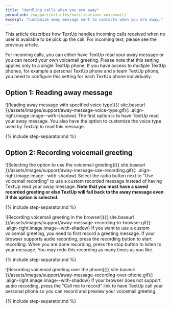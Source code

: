 ```yaml
---
title: "Handling calls when you are away"
permalink: /support/articles/notifications-voicemail/
excerpt: "Customize away message sent to contacts when you are away."
---
```


This article describes how TextUp handles incoming calls received when no user is available to be pick up the call. For incoming text, please see the previous article.

For incoming calls, you can either have TextUp read your away message or you can record your own voicemail greeting. Please note that this setting applies only to a single TextUp phone. If you have access to multiple TextUp phones, for example a personal TextUp phone and a team TextUp phone, you need to configure this setting for each TextUp phone individually.

## Option 1: Reading away message

![Reading away message with specified voice type]({{ site.baseurl }}/assets/images/support/away-message-voice-type.gif){: .align-right.image.image--with-shadow} The first option is to have TextUp read your away message. You also have the option to customize the voice type used by TextUp to read this message.

{% include step-separator.md %}

## Option 2: Recording voicemail greeting

![Selecting the option to use the voicemail greeting]({{ site.baseurl }}/assets/images/support/away-message-use-recording.gif){: .align-right.image.image--with-shadow} Select the radio button next to "Use voicemail recording" to use a custom recorded message instead of having TextUp read your away message. **Note that you must have a saved recorded greeting or else TextUp will fall back to the away message even if this option is selected.**

{% include step-separator.md %}

![Recording voicemail greeting in the browser]({{ site.baseurl }}/assets/images/support/away-message-recording-in-browser.gif){: .align-right.image.image--with-shadow} If you want to use a custom voicemail greeting, you need to first record a greeting message. If your browser supports audio recording, press the recording button to start recording. When you are done recording, press the stop button to listen to your message. You may redo this recording as many times as you like.

{% include step-separator.md %}

![Recording voicemail greeting over the phone]({{ site.baseurl }}/assets/images/support/away-message-recording-over-phone.gif){: .align-right.image.image--with-shadow} If your browser does not support audio recording, press the "Call me to record" link to have TextUp call your personal phone so you can record and preview your voicemail greeting.

{% include step-separator.md %}
